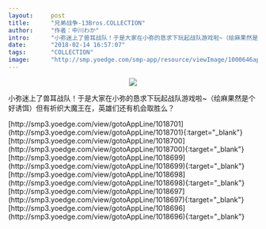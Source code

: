 ```yaml
---
layout:     post
title:      "兄弟战争-13Bros.COLLECTION"
author:     "作者：中川わか"
intro:      "小弥迷上了兽耳战队！于是大家在小弥的恳求下玩起战队游戏啦~（绘麻果然是个好诱饵）但有祈织大魔王在，英雄们还有机会取胜么？"
date:       "2018-02-14 16:57:07"
tags:       "COLLECTION"
image:      "http://smp.yoedge.com/smp-app/resource/viewImage/1000646appline.png"
---
```

<div style="text-align: center">
<p><img src="http://smp.yoedge.com/smp-app/resource/viewImage/1000646appline.png"/></p>
</div>
<p class="post-meta">
<span>小弥迷上了兽耳战队！于是大家在小弥的恳求下玩起战队游戏啦~（绘麻果然是个好诱饵）但有祈织大魔王在，英雄们还有机会取胜么？</span>
</p>
[http://smp3.yoedge.com/view/gotoAppLine/1018701](http://smp3.yoedge.com/view/gotoAppLine/1018701){:target="_blank"}
[http://smp3.yoedge.com/view/gotoAppLine/1018700](http://smp3.yoedge.com/view/gotoAppLine/1018700){:target="_blank"}
[http://smp3.yoedge.com/view/gotoAppLine/1018699](http://smp3.yoedge.com/view/gotoAppLine/1018699){:target="_blank"}
[http://smp3.yoedge.com/view/gotoAppLine/1018698](http://smp3.yoedge.com/view/gotoAppLine/1018698){:target="_blank"}
[http://smp3.yoedge.com/view/gotoAppLine/1018697](http://smp3.yoedge.com/view/gotoAppLine/1018697){:target="_blank"}
[http://smp3.yoedge.com/view/gotoAppLine/1018696](http://smp3.yoedge.com/view/gotoAppLine/1018696){:target="_blank"}


